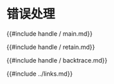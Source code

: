 
# 错误处理

{{#include handle / main.md}}

{{#include handle / retain.md}}

{{#include handle / backtrace.md}}

{{#include ../links.md}}
